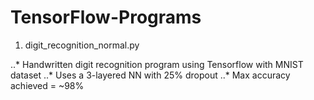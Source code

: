 # TensorFlow-Programs

1. digit_recognition_normal.py

  ..* Handwritten digit recognition program using Tensorflow with MNIST dataset
  ..* Uses a 3-layered NN with 25% dropout
  ..* Max accuracy achieved = ~98%
